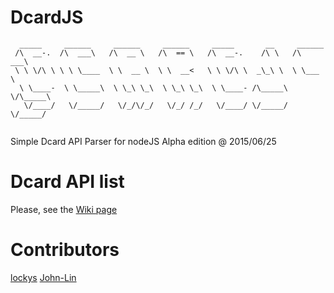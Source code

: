 # DcardJS
```
  _____     ______     ______     ______     _____       __     ______
 /\  __-.  /\  ___\   /\  __ \   /\  == \   /\  __-.    /\ \   /\  ___\
 \ \ \/\ \ \ \ \____  \ \  __ \  \ \  __<   \ \ \/\ \  _\_\ \  \ \___  \  
  \ \____-  \ \_____\  \ \_\ \_\  \ \_\ \_\  \ \____- /\_____\  \/\_____\
   \/____/   \/_____/   \/_/\/_/   \/_/ /_/   \/____/ \/_____/   \/_____/
                                                                        
```
Simple Dcard API Parser for nodeJS
Alpha edition @ 2015/06/25  


Dcard API list
============
Please, see the [Wiki page](https://github.com/lockys/Dcard-Parser/wiki)


Contributors
============
[lockys](https://github.com/lockys)
[John-Lin](https://github.com/John-Lin)
